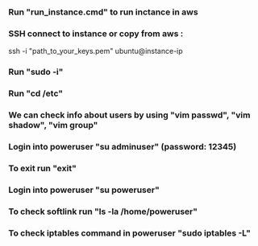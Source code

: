 ### Run "run_instance.cmd" to run inctance in aws

### SSH connect to instance or copy from aws :
ssh -i "path_to_your_keys.pem" ubuntu@instance-ip

### Run "sudo -i"

### Run "cd /etc"

### We can check info about users by using "vim passwd", "vim shadow", "vim group"

### Login into poweruser "su adminuser" (password: 12345)

### To exit run "exit" 

### Login into poweruser "su poweruser"

### To check softlink run "ls -la /home/poweruser"

### To check iptables command in poweruser "sudo iptables -L"
